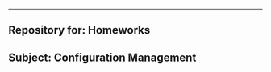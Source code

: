 -------------------------
Repository for: Homeworks
-------------------------
Subject: Configuration Management
-------------------------
